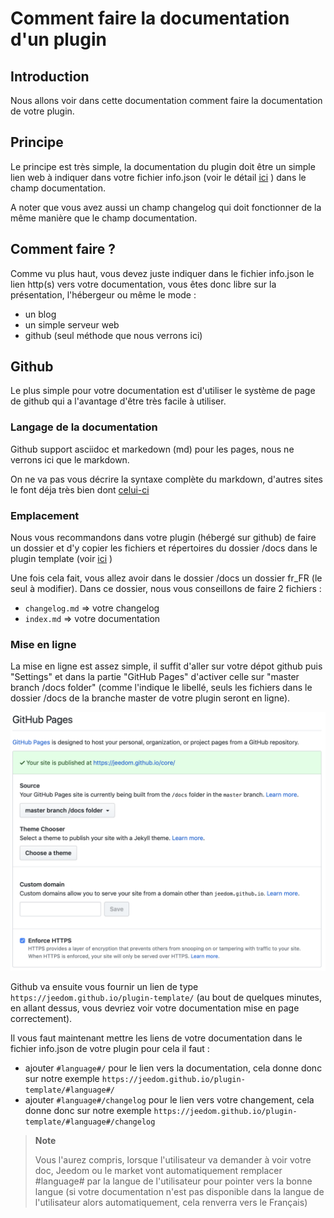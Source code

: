 # Comment faire la documentation d'un plugin

## Introduction

Nous allons voir dans cette documentation comment faire la documentation de votre plugin.

## Principe

Le principe est très simple, la documentation du plugin doit être un simple lien web à indiquer dans votre fichier info.json (voir le détail [ici](https://doc.jeedom.com/fr_FR/dev/structure_info_json) ) dans le champ documentation.

A noter que vous avez aussi un champ changelog qui doit fonctionner de la même manière que le champ documentation.

## Comment faire ?

Comme vu plus haut, vous devez juste indiquer dans le fichier info.json le lien http(s) vers votre documentation, vous êtes donc libre sur la présentation, l'hébergeur ou même le mode :

- un blog
- un simple serveur web
- github (seul méthode que nous verrons ici)

## Github

Le plus simple pour votre documentation est d'utiliser le système de page de github qui a l'avantage d'être très facile à utiliser.

### Langage de la documentation

Github support asciidoc et markedown (md) pour les pages, nous ne verrons ici que le markdown.

On ne va pas vous décrire la syntaxe complète du markdown, d'autres sites le font déja très bien dont [celui-ci](https://guides.github.com/pdfs/markdown-cheatsheet-online.pdf)

### Emplacement

Nous vous recommandons dans votre plugin (hébergé sur github) de faire un dossier et d'y copier les fichiers et répertoires du dossier /docs dans le plugin template (voir [ici](https://doc.jeedom.com/fr_FR/dev/plugin_template) )

Une fois cela fait, vous allez avoir dans le dossier /docs un dossier fr_FR (le seul à modifier). Dans ce dossier, nous vous conseillons de faire 2 fichiers :

- ``changelog.md`` => votre changelog
- ``index.md`` => votre documentation

### Mise en ligne

La mise en ligne est assez simple, il suffit d'aller sur votre dépot github puis "Settings" et dans la partie "GitHub Pages" d'activer celle sur "master branch /docs folder" (comme l'indique le libellé, seuls les fichiers dans le dossier /docs de la branche master de votre plugin seront en ligne).

![doc-github](images/tutoDoc.png)

Github va ensuite vous fournir un lien de type ``https://jeedom.github.io/plugin-template/`` (au bout de quelques minutes, en allant dessus, vous devriez voir votre documentation mise en page correctement).

Il vous faut maintenant mettre les liens de votre documentation dans le fichier info.json de votre plugin pour cela il faut :

- ajouter ``#language#/`` pour le lien vers la documentation, cela donne donc sur notre exemple ``https://jeedom.github.io/plugin-template/#language#/``
- ajouter ``#language#/changelog`` pour le lien vers votre changement, cela donne donc sur notre exemple ``https://jeedom.github.io/plugin-template/#language#/changelog``

> **Note**
>
> Vous l'aurez compris, lorsque l'utilisateur va demander à voir votre doc, Jeedom ou le market vont automatiquement remplacer #language# par la langue de l'utilisateur pour pointer vers la bonne langue (si votre documentation n'est pas disponible dans la langue de l'utilisateur alors automatiquement, cela renverra vers le Français)
